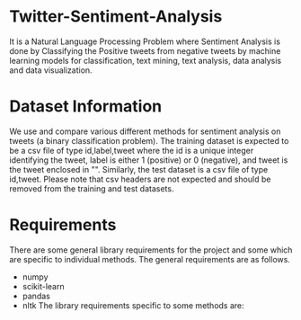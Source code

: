 # Twitter-Sentiment-Analysis
It is a Natural Language Processing Problem where Sentiment Analysis is done by Classifying the Positive tweets from negative tweets by machine learning models for classification, text mining, text analysis, data analysis and data visualization.
# Dataset Information
We use and compare various different methods for sentiment analysis on tweets (a binary classification problem). The training dataset is expected to be a csv file of type id,label,tweet where the id is a unique integer identifying the tweet, label is either 1 (positive) or 0 (negative), and tweet is the tweet enclosed in "". Similarly, the test dataset is a csv file of type id,tweet. Please note that csv headers are not expected and should be removed from the training and test datasets.
# Requirements
There are some general library requirements for the project and some which are specific to individual methods. The general requirements are as follows.

* numpy
* scikit-learn
* pandas
* nltk
The library requirements specific to some methods are:
